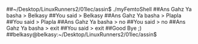##~/Desktop/LinuxRunners2/01lec/assin$ ./myFemtoShell
##Ans Gahz Ya basha > Belkasy
##You said > Belkasy
##Ans Gahz Ya basha > Plapla
##You said > Plapla
##Ans Gahz Ya basha > no
##You said > no
##Ans Gahz Ya basha > exit
##You said > exit
##Good Bye ;)
##belkasy@belkasy:~/Desktop/LinuxRunners2/01lec/assin$
